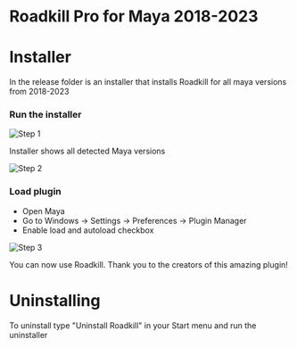# Roadkill Pro for Maya 2018-2023

# Installer

In the release folder is an installer that installs Roadkill for all maya versions from 2018-2023


### Run the installer 

![Step 1](https://github.com/monster-puppet/RoadKill/blob/main/instructions/installer_01.png?raw=true)

Installer shows all detected Maya versions

![Step 2](https://github.com/monster-puppet/RoadKill/blob/main/instructions/installer_02.png?raw=true)


### Load plugin
- Open Maya
- Go to Windows -> Settings -> Preferences -> Plugin Manager
- Enable load and autoload checkbox

![Step 3](https://github.com/monster-puppet/RoadKill/blob/main/instructions/installer_03.png?raw=true)


You can now use Roadkill. Thank you to the creators of this amazing plugin!


# Uninstalling 
To uninstall type "Uninstall Roadkill" in your Start menu and run the uninstaller
